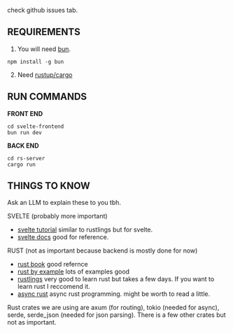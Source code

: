 check github issues tab.

## REQUIREMENTS
1. You will need [bun](https://bun.sh/docs/installation). 
```
npm install -g bun
```
2. Need [rustup/cargo](https://www.rust-lang.org/tools/install)

## RUN COMMANDS
**FRONT END**
```
cd svelte-frontend
bun run dev
```
**BACK END**
```
cd rs-server
cargo run
```
## THINGS TO KNOW

Ask an LLM to explain these to you tbh.

SVELTE (probably more important)
- [svelte tutorial](https://svelte.dev/tutorial/svelte/welcome-to-svelte) similar to rustlings but for svelte.
- [svelte docs](https://svelte.dev/docs/svelte/overview) good for reference.

RUST (not as important because backend is mostly done for now)
- [rust book](https://doc.rust-lang.org/book/ch03-00-common-programming-concepts.html) good refernce
- [rust by example](https://doc.rust-lang.org/rust-by-example/) lots of examples good
- [rustlings](https://github.com/rust-lang/rustlings) very good to learn rust but takes a few days. If you want to learn rust I reccomend it.
- [async rust](https://rust-lang.github.io/async-book/) async rust programming. might be worth to read a little.

Rust crates we are using are axum (for routing), tokio (needed for async), serde, serde_json (needed for json parsing). There is a few other crates but not as important.

